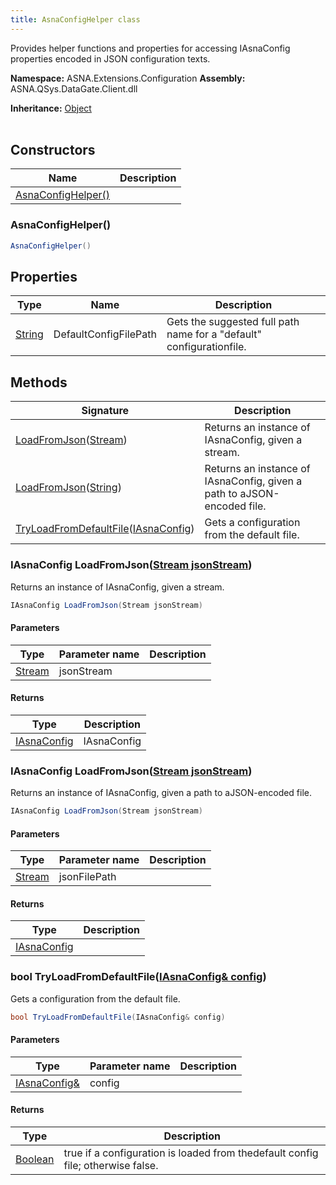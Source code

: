 ```yaml
---
title: AsnaConfigHelper class
---
```


Provides helper functions and properties for accessing
IAsnaConfig properties encoded in JSON configuration texts.

**Namespace:** ASNA.Extensions.Configuration
**Assembly:** ASNA.QSys.DataGate.Client.dll

**Inheritance:** [Object](https://docs.microsoft.com/en-us/dotnet/api/system.object)
<br>
<br>

## Constructors

| Name | Description |
| --- | --- |
| [AsnaConfigHelper()](#asnaconfighelper) | 

### AsnaConfigHelper()



```cs
AsnaConfigHelper()
```

## Properties

| Type | Name | Description
| --- | --- | --- 
| [String](https://learn.microsoft.com/en-us/dotnet/api/system.string?view=net-8.0) | DefaultConfigFilePath | Gets the suggested full path name for a "default" configurationfile. |

## Methods

| Signature | Description |
| --- | --- |
| [LoadFromJson](#loadfromjsonstream)([Stream](https://learn.microsoft.com/en-us/dotnet/api/system.io.stream?view=net-8.0)) | Returns an instance of IAsnaConfig, given a stream.
| [LoadFromJson](#loadfromjsonstring)([String](https://docs.microsoft.com/en-us/dotnet/api/system.string)) | Returns an instance of IAsnaConfig, given a path to aJSON-encoded file.
| [TryLoadFromDefaultFile](#tryloadfromdefaultfileiasnaconfig)([IAsnaConfig](/reference/datagate/extensions-configuration/i-asna-config.html)) | Gets a configuration from the default file.

### IAsnaConfig LoadFromJson([Stream jsonStream](https://learn.microsoft.com/en-us/dotnet/api/system.io.stream?view=net-8.0))

Returns an instance of IAsnaConfig, given a stream.

```cs
IAsnaConfig LoadFromJson(Stream jsonStream)
```

#### Parameters

| Type | Parameter name | Description
| --- | --- | ---
| [Stream](https://learn.microsoft.com/en-us/dotnet/api/system.io.stream?view=net-8.0) | jsonStream | 

#### Returns

| Type | Description
| --- | ---
| [IAsnaConfig](/reference/datagate/extensions-configuration/i-asna-config.html) | IAsnaConfig

### IAsnaConfig LoadFromJson([Stream jsonStream](https://learn.microsoft.com/en-us/dotnet/api/system.io.stream?view=net-8.0))

Returns an instance of IAsnaConfig, given a path to aJSON-encoded file.

```cs
IAsnaConfig LoadFromJson(Stream jsonStream)
```

#### Parameters

| Type | Parameter name | Description
| --- | --- | ---
| [Stream](https://learn.microsoft.com/en-us/dotnet/api/system.io.stream?view=net-8.0) | jsonFilePath | 

#### Returns

| Type | Description
| --- | ---
| [IAsnaConfig](/reference/datagate/extensions-configuration/i-asna-config.html) | 

### bool TryLoadFromDefaultFile([IAsnaConfig& config](/reference/datagate/extensions-configuration/i-asna-config.html))

Gets a configuration from the default file.

```cs
bool TryLoadFromDefaultFile(IAsnaConfig& config)
```

#### Parameters

| Type | Parameter name | Description
| --- | --- | ---
| [IAsnaConfig&](/reference/datagate/extensions-configuration/i-asna-config.html) | config | 

#### Returns

| Type | Description
| --- | ---
| [Boolean](https://docs.microsoft.com/en-us/dotnet/api/system.boolean) | true if a configuration is loaded from thedefault config file; otherwise false.
